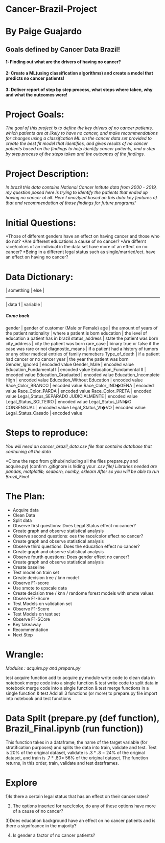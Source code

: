 # Cancer-Brazil-Project
# By Paige Guajardo

## Goals defined by Cancer Data Brazil!

#### 1: Finding out what are the drivers of having no cancer?
#### 2: Create a ML(using classification algorithms) and create a model that predicts no cancer patients!
#### 3: Deliver report of step by step process, what steps where taken, why and what the outcomes were!


# Project Goals: 

*The goal of this project is to define the key drivers of no cancer patients, which patients are at likely to have no cancer, and make recommendations for changes using a classifcation ML on the cancer data set provided to create the best fit model that identifies, and gives results of no cancer patients based on the findings to help identify cancer patients, and a step by step process of the steps taken and the outcomes of the findings.*


# Project Description:

*In brazil this data contains National Cancer Intitute data from 2000 - 2019, my question posed here is trying to identify the patients that ended up having no cancer at all. Here I anazlyed based on this data key features of that and recommendation of those findings for future programs!*

# Initial Questions:

*Those of different genders have an effect on having cancer and those who do not?
*Are different educations a cause of no cancer?
*Are differnt race/colors of an indiviual in the data set have more of an effect on no cancer?
*Being in a different legal status such as single/married/ect. have an effect on having no cancer?

# Data Dictionary:

|  something | else |
_________________________
| data 1  |   variable |
##### Come back
gender | gender of customer (Male or Female)
age | the amount of years of the patient
nationality | where a patient is born
education | the level of education a patient has in brazil
status_address | state the patient was born
city_address | city the patient was born
rare_case | binary true or false if the case was rare or not
diagnostic_means | if a patient had a history of tumors or any other medical entries of family memebers
Type_of_death | if a patient had cancer or no cancer
year | the year the patient was born
Gender_Ignored | encoded value
Gender_Male | encoded value
Education_Fundamental I | encoded value
Education_Fundamental II | encoded value
Education_Graduated | encoded value
Education_Incomplete High | encoded value
Education_Without Education | encoded value
Race_Color_BRANCO | encoded value
Race_Color_IND�GENA | encoded value
Race_Color_PARDA | encoded value
Race_Color_PRETA | encoded value
Legal_Status_SEPARADO JUDICIALMENTE | encoded value
Legal_Status_SOLTEIRO | encoded value
Legal_Status_UNI�O CONSENSUAL | encoded value
Legal_Status_VI�VO | encoded value
Legal_Status_Casado | encoded value

# Steps to reproduce:


*You will need an cancer_brazil_data.csv file that contains database that containing all the data*

*Clone the repo from github(including all the files prepare.py and acquire.py) (confirm .gitignore is hiding your *.csv file)*
*Libraries needed are pandas, matplotlib, seaborn, numby, sklearn*
*After so you will be able to run Brazil_Final*

# The Plan:

- Acquire data
- Clean Data
- Split data
- Observe first questions:  Does Legal Status effect no cancer?
- Create graph and observe statistical analysis
- Observe second questions: oes the race/color effect no cancer?
- Create graph and observe statistical analysis
- Observe third questions: Does the education effect no cancer?
- Create graph and observe statistical analysis
- Observe fourth questions: Does gender effect no cancer?
- Create graph and observe statistical analysis
- Create baseline
- Test model on train set
- Create decision tree / knn model
- Observe F1-score
- Use smote to upscale data
- Create decision tree / knn / randome forest  models with smote values
- Observe F1-Score
- Test Models on validation set
- Observe F1-Score
- Test Models on test set
- Observe F1-SCore
- Key takeaway
- Recommendation
- Next Step


# Wrangle: 

 *Modules : acquire.py and prepare.py*

test acquire function
add to acquire.py module
write code to clean data in notebook
merge code into a single function & test
write code to split data in notebook
merge code into a single function & test
merge functions in a single function & test
Add all 3 functions (or more) to prepare.py file
import into notebook and test functions


# Data Split (prepare.py (def function), Brazil_Final.ipynb (run function))

This function takes in a dataframe, the name of the target variable
(for stratification purposes)
and splits the data into train, validate and test. 
Test is 20% of the original dataset, validate is .3 * .8 = 24% of the 
original dataset, and train is .7 * .80= 56% of the original dataset. 
The function returns, in this order, train, validate and test dataframes. 


# Explore

1)Is there a certain legal status that has an effect on their cancer rates?

2) The options inserted for race/color, do any of these options have more of a cause of no cancer?

3)Does education background have an effect on no cancer patients and is there a signifcance in the majority?

4) Is gender a factor of no cancer patients?

